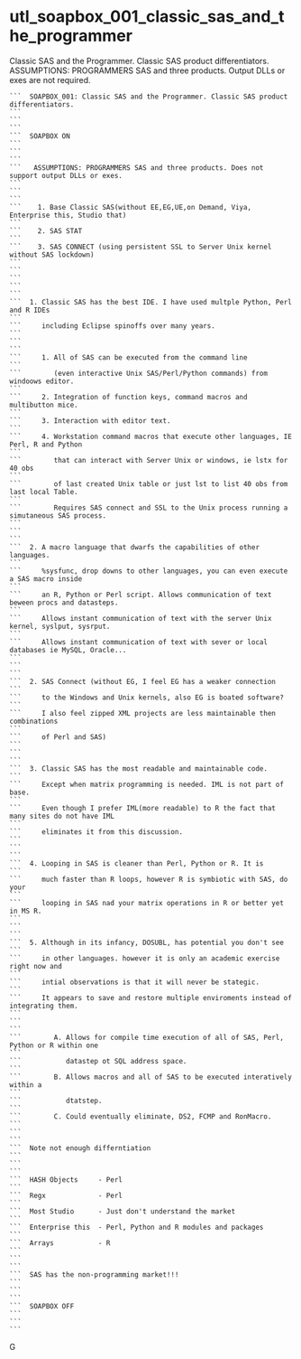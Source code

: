 # utl_soapbox_001_classic_sas_and_the_programmer
Classic SAS and the Programmer. Classic SAS product differentiators. ASSUMPTIONS: PROGRAMMERS SAS and three products. Output DLLs or exes are not required.

    ```  SOAPBOX_001: Classic SAS and the Programmer. Classic SAS product differentiators.                                                                            ```
    ```                                                                                                                                                               ```
    ```  SOAPBOX ON                                                                                                                                                   ```
    ```                                                                                                                                                               ```
    ```   ASSUMPTIONS: PROGRAMMERS SAS and three products. Does not support output DLLs or exes.                                                                      ```
    ```                                                                                                                                                               ```
    ```    1. Base Classic SAS(without EE,EG,UE,on Demand, Viya, Enterprise this, Studio that)                                                                        ```
    ```    2. SAS STAT                                                                                                                                                ```
    ```    3. SAS CONNECT (using persistent SSL to Server Unix kernel without SAS lockdown)                                                                           ```
    ```                                                                                                                                                               ```
    ```                                                                                                                                                               ```
    ```  1. Classic SAS has the best IDE. I have used multple Python, Perl and R IDEs                                                                                 ```
    ```     including Eclipse spinoffs over many years.                                                                                                               ```
    ```                                                                                                                                                               ```
    ```     1. All of SAS can be executed from the command line                                                                                                       ```
    ```        (even interactive Unix SAS/Perl/Python commands) from windoows editor.                                                                                 ```
    ```     2. Integration of function keys, command macros and multibutton mice.                                                                                     ```
    ```     3. Interaction with editor text.                                                                                                                          ```
    ```     4. Workstation command macros that execute other languages, IE Perl, R and Python                                                                         ```
    ```        that can interact with Server Unix or windows, ie lstx for 40 obs                                                                                      ```
    ```        of last created Unix table or just lst to list 40 obs from last local Table.                                                                           ```
    ```        Requires SAS connect and SSL to the Unix process running a simutaneous SAS process.                                                                    ```
    ```                                                                                                                                                               ```
    ```  2. A macro language that dwarfs the capabilities of other languages.                                                                                         ```
    ```     %sysfunc, drop downs to other languages, you can even execute a SAS macro inside                                                                          ```
    ```     an R, Python or Perl script. Allows communication of text beween procs and datasteps.                                                                     ```
    ```     Allows instant communication of text with the server Unix kernel, syslput, sysrput.                                                                       ```
    ```     Allows instant communication of text with sever or local databases ie MySQL, Oracle...                                                                    ```
    ```                                                                                                                                                               ```
    ```  2. SAS Connect (without EG, I feel EG has a weaker connection                                                                                                ```
    ```     to the Windows and Unix kernels, also EG is boated software?                                                                                              ```
    ```     I also feel zipped XML projects are less maintainable then combinations                                                                                   ```
    ```     of Perl and SAS)                                                                                                                                          ```
    ```                                                                                                                                                               ```
    ```  3. Classic SAS has the most readable and maintainable code.                                                                                                  ```
    ```     Except when matrix programming is needed. IML is not part of base.                                                                                        ```
    ```     Even though I prefer IML(more readable) to R the fact that many sites do not have IML                                                                     ```
    ```     eliminates it from this discussion.                                                                                                                       ```
    ```                                                                                                                                                               ```
    ```  4. Looping in SAS is cleaner than Perl, Python or R. It is                                                                                                   ```
    ```     much faster than R loops, however R is symbiotic with SAS, do your                                                                                        ```
    ```     looping in SAS nad your matrix operations in R or better yet in MS R.                                                                                     ```
    ```                                                                                                                                                               ```
    ```  5. Although in its infancy, DOSUBL, has potential you don't see                                                                                              ```
    ```     in other languages. however it is only an academic exercise right now and                                                                                 ```
    ```     intial observations is that it will never be stategic.                                                                                                    ```
    ```     It appears to save and restore multiple enviroments instead of integrating them.                                                                          ```
    ```                                                                                                                                                               ```
    ```        A. Allows for compile time execution of all of SAS, Perl, Python or R within one                                                                       ```
    ```           datastep ot SQL address space.                                                                                                                      ```
    ```        B. Allows macros and all of SAS to be executed interatively within a                                                                                   ```
    ```           dtatstep.                                                                                                                                           ```
    ```        C. Could eventually eliminate, DS2, FCMP and RonMacro.                                                                                                 ```
    ```                                                                                                                                                               ```
    ```  Note not enough differntiation                                                                                                                               ```
    ```                                                                                                                                                               ```
    ```  HASH Objects     - Perl                                                                                                                                      ```
    ```  Regx             - Perl                                                                                                                                      ```
    ```  Most Studio      - Just don't understand the market                                                                                                          ```
    ```  Enterprise this  - Perl, Python and R modules and packages                                                                                                   ```
    ```  Arrays           - R                                                                                                                                         ```
    ```                                                                                                                                                               ```
    ```  SAS has the non-programming market!!!                                                                                                                        ```
    ```                                                                                                                                                               ```
    ```  SOAPBOX OFF                                                                                                                                                  ```
    ```                                                                                                                                                               ```
G
